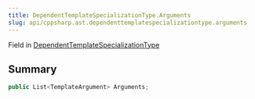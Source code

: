 ```yaml
---
title: DependentTemplateSpecializationType.Arguments
slug: api/cppsharp.ast.dependenttemplatespecializationtype.arguments
---
```

Field in [DependentTemplateSpecializationType](/api/cppsharp/ast/dependenttemplatespecializationtype)

## Summary



```csharp
public List<TemplateArgument> Arguments;
```

